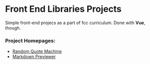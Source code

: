 # Front End Libraries Projects

Simple front-end projecs as a part of fcc curriculum. Done with **Vue**, though.

### Project Homepages:

- [Random Quote Machine](https://random-quote-vue.glitch.me/)
- [Markdown Previewer](https://md-vue.glitch.me/)
